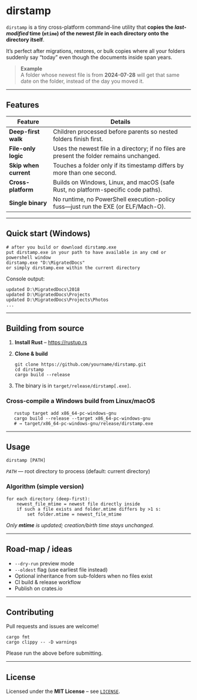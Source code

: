 # dirstamp

`dirstamp` is a tiny cross-platform command-line utility that **copies the
_last-modified_ time (`mtime`) of the newest *file* in each directory onto the
directory itself**.

It’s perfect after migrations, restores, or bulk copies where all your folders
suddenly say “today” even though the documents inside span years.

> **Example**  
> A folder whose newest file is from **2024-07-28** will get that same date on
> the folder, instead of the day you moved it.

---

## Features

| Feature               | Details                                                                                     |
|-----------------------|---------------------------------------------------------------------------------------------|
| **Deep-first walk**   | Children processed before parents so nested folders finish first.                           |
| **File-only logic**   | Uses the newest file in a directory; if no files are present the folder remains unchanged.  |
| **Skip when current** | Touches a folder only if its timestamp differs by more than one second.                     |
| **Cross-platform**    | Builds on Windows, Linux, and macOS (safe Rust, no platform-specific code paths).           |
| **Single binary**     | No runtime, no PowerShell execution-policy fuss—just run the EXE (or ELF/Mach-O).           |

---

## Quick start (Windows)

    # after you build or download dirstamp.exe
    put dirstamp.exe in your path to have available in any cmd or powershell window
    dirstamp.exe "D:\MigratedDocs"
    or simply dirstamp.exe within the current directory

Console output:

    updated D:\MigratedDocs\2018
    updated D:\MigratedDocs\Projects
    updated D:\MigratedDocs\Projects\Photos
    ...

---

## Building from source

1. **Install Rust** – <https://rustup.rs>  
2. **Clone & build**

       git clone https://github.com/yourname/dirstamp.git
       cd dirstamp
       cargo build --release

3. The binary is in `target/release/dirstamp[.exe]`.

### Cross-compile a Windows build from Linux/macOS

       rustup target add x86_64-pc-windows-gnu
       cargo build --release --target x86_64-pc-windows-gnu
       # → target/x86_64-pc-windows-gnu/release/dirstamp.exe

---

## Usage

    dirstamp [PATH]

*`PATH`* — root directory to process (default: current directory)

### Algorithm (simple version)

    for each directory (deep-first):
        newest_file_mtime = newest file directly inside
        if such a file exists and folder.mtime differs by >1 s:
            set folder.mtime = newest_file_mtime

*Only **mtime** is updated; creation/birth time stays unchanged.*

---

## Road-map / ideas

* `--dry-run` preview mode  
* `--oldest` flag (use earliest file instead)  
* Optional inheritance from sub-folders when no files exist  
* CI build & release workflow  
* Publish on crates.io  

---

## Contributing

Pull requests and issues are welcome!

    cargo fmt
    cargo clippy -- -D warnings

Please run the above before submitting.

---

## License

Licensed under the **MIT License** – see [`LICENSE`](LICENSE).

